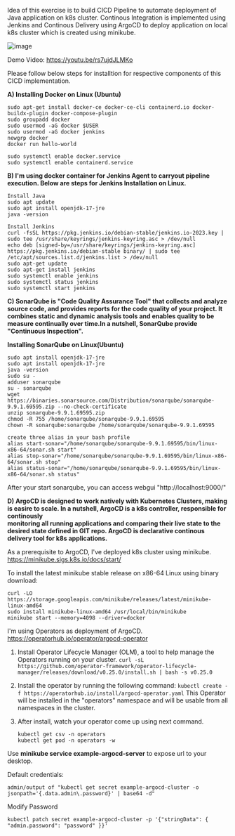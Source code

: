 Idea of this exercise is to build CICD Pipeline to automate deployment of Java application on k8s cluster. 
Continous Integration is implemented using Jenkins and Continous Delivery using ArgoCD to deploy application on local k8s cluster which is created using minikube.

![image](https://github.com/devopsjourney23/spring-boot-app/assets/142556153/c40fc189-7b7c-453b-ad53-3c43315d86d4)

Demo Video:
https://youtu.be/rs7ujdJLMKo


Please follow below steps for installtion for respective components of this CICD implementation.

**A) **Installing Docker on Linux (Ubuntu)****
   ```
   sudo apt-get install docker-ce docker-ce-cli containerd.io docker-buildx-plugin docker-compose-plugin
   sudo groupadd docker
   sudo usermod -aG docker $USER
   sudo usermod -aG docker jenkins
   newgrp docker
   docker run hello-world

   sudo systemctl enable docker.service
   sudo systemctl enable containerd.service
   ```

**B) **I'm using docker container for Jenkins Agent to carryout pipeline execution. Below are steps for Jenkins Installation on Linux.****
   ```
   Install Java 
   sudo apt update
   sudo apt install openjdk-17-jre
   java -version

   Install Jenkins
   curl -fsSL https://pkg.jenkins.io/debian-stable/jenkins.io-2023.key | sudo tee /usr/share/keyrings/jenkins-keyring.asc > /dev/null
   echo deb [signed-by=/usr/share/keyrings/jenkins-keyring.asc] https://pkg.jenkins.io/debian-stable binary/ | sudo tee /etc/apt/sources.list.d/jenkins.list > /dev/null
   sudo apt-get update
   sudo apt-get install jenkins
   sudo systemctl enable jenkins
   sudo systemctl status jenkins
   sudo systemctl start jenkins
   ```

**C) SonarQube is "Code Quality Assurance Tool" that collects and analyze source code, and provides reports for the code quality of your project.
   It combines static and dynamic analysis tools and enables quality to be measure continually over time.In a nutshell, SonarQube provide "Continuous Inspection".**
    
   **Installing SonarQube on Linux(Ubuntu)**
   ```
   sudo apt install openjdk-17-jre
   sudo apt install openjdk-17-jre
   java -version
   sudo su - 
   adduser sonarqube
   su - sonarqube
   wget https://binaries.sonarsource.com/Distribution/sonarqube/sonarqube-9.9.1.69595.zip --no-check-certificate
   unzip sonarqube-9.9.1.69595.zip
   chmod -R 755 /home/sonarqube/sonarqube-9.9.1.69595
   chown -R sonarqube:sonarqube /home/sonarqube/sonarqube-9.9.1.69595

   create three alias in your bash profile
   alias start-sonar="/home/sonarqube/sonarqube-9.9.1.69595/bin/linux-x86-64/sonar.sh start"
   alias stop-sonar="/home/sonarqube/sonarqube-9.9.1.69595/bin/linux-x86-64/sonar.sh stop"
   alias status-sonar="/home/sonarqube/sonarqube-9.9.1.69595/bin/linux-x86-64/sonar.sh status"
   ```

   After your start sonarqube, you can access webgui "http://localhost:9000/"

**D) ArgoCD is designed to work natively with Kubernetes Clusters, making is easire to scale. In a nutshell, ArgoCD is a k8s controller, responsible for continously    
   monitoring all running applications and comparing their live state to the desired state defined in GIT repo. ArgoCD is declarative continous delivery tool for k8s applications.**

   As a prerequisite to ArgoCD, I've deployed k8s cluster using minikube.
   https://minikube.sigs.k8s.io/docs/start/

   To install the latest minikube stable release on x86-64 Linux using binary download:
   ```
   curl -LO https://storage.googleapis.com/minikube/releases/latest/minikube-linux-amd64
   sudo install minikube-linux-amd64 /usr/local/bin/minikube
   minikube start --memory=4098 --driver=docker
   ```

   I'm using Operators as deployment of ArgoCD.
   https://operatorhub.io/operator/argocd-operator

   1. Install Operator Lifecycle Manager (OLM), a tool to help manage the Operators running on your cluster.
   ```curl -sL https://github.com/operator-framework/operator-lifecycle-manager/releases/download/v0.25.0/install.sh | bash -s v0.25.0```

   2. Install the operator by running the following command:
   ```kubectl create -f https://operatorhub.io/install/argocd-operator.yaml```
   This Operator will be installed in the "operators" namespace and will be usable from all namespaces in the cluster.

   3. After install, watch your operator come up using next command.
      ```
      kubectl get csv -n operators
      kubectl get pod -n operators -w
      ```

   Use **minikube service example-argocd-server** to expose url to your desktop.
   
   Default credentials:
   ```
   admin/output of "kubectl get secret example-argocd-cluster -o jsonpath='{.data.admin\.password}' | base64 -d"
   ```
   
   Modify Password
   ```
   kubectl patch secret example-argocd-cluster -p '{"stringData": { "admin.password": "password" }}'
   ```
    

